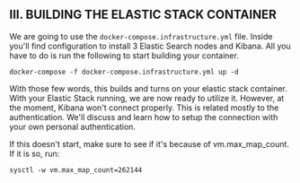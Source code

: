 ## III. BUILDING THE ELASTIC STACK CONTAINER


We are going to use the `docker-compose.infrastructure.yml` file. Inside you'll find configuration to install 3 Elastic Search nodes and Kibana. All you have to do is run the following to start building your container.

    docker-compose -f docker-compose.infrastructure.yml up -d

With those few words, this builds and turns on your elastic stack container. 
With your Elastic Stack running, we are now ready to utilize it. However, at the moment, Kibana won't connect properly. This is related mostly to the authentication. We'll discuss and learn how to setup the connection with your own personal authentication.

If this doesn't start, make sure to see if it's because of vm.max_map_count. If it is so, run:

    sysctl -w vm.max_map_count=262144
